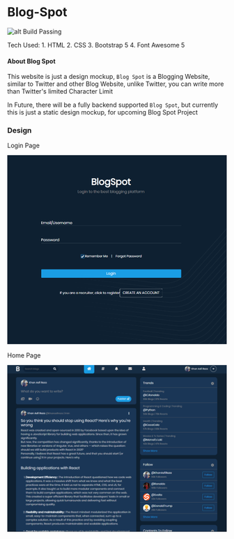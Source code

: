 # Blog-Spot

![alt Build Passing](https://github.com/khan-asfi-reza/Blog-Spot/workflows/Jekyll%20site%20CI/badge.svg)

Tech Used:
    1. HTML
    2. CSS
    3. Bootstrap 5
    4. Font Awesome 5


#### About Blog Spot

This website is just a design mockup, `Blog Spot` is a Blogging Website, similar to Twitter and other Blog Website, unlike Twitter, you can write more than Twitter's limited Character Limit

In Future, there will be a fully backend supported `Blog Spot`, but currently this is just a static design mockup, for upcoming Blog Spot Project


### Design


Login Page

![alt Login Page](https://github.com/khan-asfi-reza/Blog-Spot/blob/master/design/login.PNG)

Home Page

![alt Login Page](https://github.com/khan-asfi-reza/Blog-Spot/blob/master/design/home.PNG)